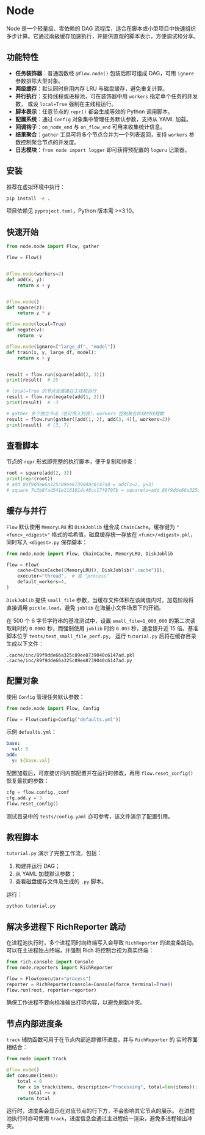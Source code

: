 # Node

Node 是一个轻量级、零依赖的 DAG 流程库，适合在脚本或小型项目中快速组织多步计算。它通过兩級缓存加速执行，并提供直观的脚本表示，方便调试和分享。

## 功能特性

- **任务装饰器**：普通函数经 `@flow.node()` 包装后即可组成 DAG，可用 `ignore` 参数排除大型对象。
- **两级缓存**：默认同时启用内存 LRU 与磁盘缓存，避免重复计算。
- **并行执行**：支持线程或进程池，可在装饰器中用 `workers` 指定单个任务的并发数，
  或设 `local=True` 强制在主线程运行。
- **脚本表示**：任意节点的 `repr()` 都会生成等效的 Python 调用脚本。
- **配置系统**：通过 `Config` 对象集中管理任务默认参数，支持从 YAML 加载。
- **回调钩子**：`on_node_end` 与 `on_flow_end` 可用来收集统计信息。
- **结果聚合**：`gather` 工具可将多个节点合并为一个列表返回，支持 `workers`
  参数控制聚合节点的并发度。
- **日志模块**：`from node import logger` 即可获得预配置的 `loguru` 记录器。

## 安装

推荐在虚拟环境中执行：

```bash
pip install -e .
```

项目依赖见 `pyproject.toml`，Python 版本需 >=3.10。

## 快速开始

```python
from node.node import Flow, gather

flow = Flow()


@flow.node(workers=2)
def add(x, y):
    return x + y


@flow.node()
def square(z):
    return z * z

@flow.node(local=True)
def negate(v):
    return -v

@flow.node(ignore=["large_df", "model"])
def train(x, y, large_df, model):
    return x + y


result = flow.run(square(add(2, 3)))
print(result)  # 25

# local=True 的节点会直接在主线程运行
result = flow.run(negate(add(1, 2)))
print(result)  # -3

# gather 多个独立节点（也可传入列表），workers 控制聚合阶段的线程数
result = flow.run(gather([add(1, 2), add(3, 4)], workers=2))
print(result)  # [3, 7]
```

## 查看脚本

节点的 `repr` 形式即完整的执行脚本，便于复制和排查：

```python
root = square(add(2, 3))
print(repr(root))
# add_89f9dde66a325c89ee8739040c6147ad = add(x=2, y=3)
# square_7c3b8fad541e116101dc48cc17f9707b = square(z=add_89f9dde66a325c89ee8739040c6147ad)
```

## 缓存与并行

`Flow` 默认使用 `MemoryLRU` 和 `DiskJoblib` 组合成 `ChainCache`。缓存键为 `"<func>_<digest>"` 格式的哈希值，磁盘缓存统一存放在 `<func>/<digest>.pkl`，同时写入 `<digest>.py` 保存脚本：

```python
from node.node import Flow, ChainCache, MemoryLRU, DiskJoblib

flow = Flow(
    cache=ChainCache([MemoryLRU(), DiskJoblib(".cache")]),
    executor="thread",  # 或 "process"
    default_workers=4,
)

```

`DiskJoblib` 提供 `small_file` 参数，当缓存文件体积在该阈值内时，加载阶段将直接调用 `pickle.load`，避免 `joblib` 在海量小文件场景下的开销。

在 500 个 6 字节字符串的基准测试中，设置 `small_file=1_000_000` 的第二次读取耗时约
`0.0002` 秒，而强制使用 `joblib` 时约 `0.003` 秒，速度提升近 15 倍。基准脚本位于
`tests/test_small_file_perf.py`。
运行 `tutorial.py` 后将在缓存目录生成以下文件：

```
.cache/inc/89f9dde66a325c89ee8739040c6147ad.pkl
.cache/inc/89f9dde66a325c89ee8739040c6147ad.py
```

## 配置对象

使用 `Config` 管理任务默认参数：

```python
from node.node import Flow, Config

flow = Flow(config=Config("defaults.yml"))
```

示例 `defaults.yml`：

```yaml
base:
  val: 5
add:
  y: ${base.val}
```

配置加载后，可直接访问内部配置并在运行时修改，再用 `flow.reset_config()` 恢复最初的参数：

```python
cfg = flow.config._conf
cfg.add.y = 3
flow.reset_config()
```

测试目录中的 `tests/config.yaml` 亦可参考，该文件演示了配置引用。

## 教程脚本

`tutorial.py` 演示了完整工作流，包括：

1. 构建并运行 DAG；
2. 从 YAML 加载默认参数；
3. 查看磁盘缓存文件及生成的 `.py` 脚本。

运行：

```bash
python tutorial.py
```

## 解决多进程下 RichReporter 跳动

在进程池执行时，多个进程同时向终端写入会导致 `RichReporter` 的进度条跳动。
可以在主进程独占终端，并强制 Rich 将控制台视为真实终端：

```python
from rich.console import Console
from node.reporters import RichReporter

flow = Flow(executor="process")
reporter = RichReporter(console=Console(force_terminal=True))
flow.run(root, reporter=reporter)
```

确保工作进程不要向标准输出打印内容，以避免刷新冲突。

## 节点内部进度条

`track` 辅助函数可用于在节点内部追踪循环进度，并与 `RichReporter` 的
实时界面相结合：

```python
from node import track

@flow.node()
def consume(items):
    total = 0
    for x in track(items, description="Processing", total=len(items)):
        total += x
    return total
```

运行时，进度条会显示在对应节点的行下方，不会影响其它节点的展示。
在进程池执行时亦可使用 ``track``，进度信息会通过主进程统一渲染，避免多进程输出冲突。




